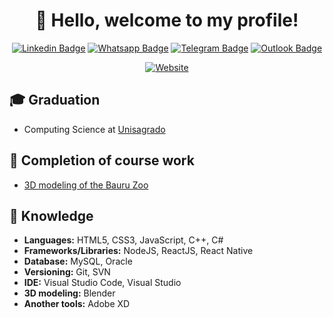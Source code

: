 <h1 align="center">
  👋 Hello, welcome to my profile!
</h1>

<div align="center">

[![Linkedin Badge](https://img.shields.io/badge/-LinkedIn-blue?style=flat-square&logo=Linkedin&logoColor=white&link=http://linkedin.com/in/jos%C3%A9-guilherme-paro-monteiro-tomaine)](http://linkedin.com/in/jos%C3%A9-guilherme-paro-monteiro-tomaine)
[![Whatsapp Badge](https://img.shields.io/badge/-Whatsapp-4CA143?style=flat-square&labelColor=4CA143&logo=whatsapp&logoColor=white&link=https://api.whatsapp.com/send?phone=5514981195569)](https://api.whatsapp.com/send?phone=5514981195569)
[![Telegram Badge](https://img.shields.io/badge/-Telegram-1ca0f1?style=flat-square&labelColor=1ca0f1&logo=telegram&logoColor=white&link=https://t.me/zehguilherme)](https://t.me/zehguilherme)
[![Outlook Badge](https://img.shields.io/badge/-Email-0000FF?style=flat-square&labelColor=0000FF&logo=microsoft-outlook&logoColor=white&link=mailto:jgtomaine@hotmail.com)](mailto:jgtomaine@hotmail.com)

</div>

<div align="center">

[![Website](https://img.shields.io/website?label=curriculum&style=for-the-badge&url=https%3A%2F%2Fcodestackr.com)](https://joseguilherme.vercel.app/)

</div>

## 🎓 Graduation

- Computing Science at [Unisagrado](https://unisagrado.edu.br/)

## 📔 Completion of course work

- [3D modeling of the Bauru Zoo](https://github.com/zehguilherme/tcc-rv-zoo-bauru)

## 🚀 Knowledge

- **Languages:** HTML5, CSS3, JavaScript, C++, C#
- **Frameworks/Libraries:** NodeJS, ReactJS, React Native
- **Database:** MySQL, Oracle
- **Versioning:** Git, SVN
- **IDE:** Visual Studio Code, Visual Studio
- **3D modeling:** Blender
- **Another tools:** Adobe XD
